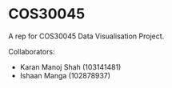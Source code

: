 # COS30045
A rep for COS30045 Data Visualisation Project.

Collaborators:
* Karan Manoj Shah (103141481)
* Ishaan Manga (102878937)
